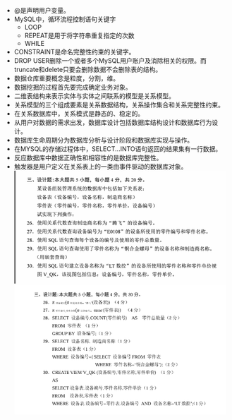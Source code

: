 - @是声明用户变量。
- MySQL中，循环流程控制语句关键字
  - LOOP 
  - REPEAT是用于将字符串重复指定的次数
  - WHILE
- CONSTRAINT是命名完整性约束的关键字。
- DROP USER删除一个或者多个MySQL用户账户及消除相关的权限。而truncate和delete只要会删除数据不会删除表的结构。
- 数据仓库重要概念是粒度，分割，维。
- 数据挖掘的过程首先要完成确定业务对象。
- 二维表结构来表示实体与实体之间联系的模型是关系模型。
- 关系模型的三个组成要素是关系数据结构，关系操作集合和关系完整性约束。
- 在关系数据库中，关系模式是静态的、稳定的。
- 从用户对数据的需求出发，数据库设计包括数据库结构设计和数据库行为设计。
- 数据库生命周期分为数据库分析与设计阶段和数据库实现与操作。
- 在MYSQL的存储过程体中，SELECT...INTO语句返回的结果集有一行数据。
- 反应数据库中数据正确性和相容性的是数据库完整性。
- 触发器是用户定义在关系表上的一类由事件驱动的数据库对象。     
![2304设计题](images/2304san.png)    
![2304设计题答案](images/2304sandaan.png)    